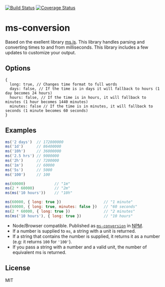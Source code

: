[![Build Status](https://travis-ci.org/codymorrison/ms-conversion.svg?branch=master)](https://travis-ci.org/codymorrison/ms-conversion) [![Coverage Status](https://coveralls.io/repos/codymorrison/ms-conversion/badge.svg)](https://coveralls.io/r/codymorrison/ms-conversion)

# ms-conversion

Based on the exellent library [ms.js](https://github.com/rauchg/ms.js). This library handles parsing and converting times to and from milliseconds. This library includes a few updates to customize your output.

## Options

```
{
  long: true, // Changes time format to full words
  days: false, // If the time is in days it will fallback to hours (1 day becomes 24 hours)
  hours: false, // If the time is in hours, it will fallback to minutes (1 hour becomes 1440 minutes)
  minutes: false // If the time is in minutes, it will fallback to seconds (1 minute becomes 60 seconds)
}
```

## Examples


```js
ms('2 days')  // 172800000
ms('1d')      // 86400000
ms('10h')     // 36000000
ms('2.5 hrs') // 9000000
ms('2h')      // 7200000
ms('1m')      // 60000
ms('5s')      // 5000
ms('100')     // 100
```

```js
ms(60000)             // "1m"
ms(2 * 60000)         // "2m"
ms(ms('10 hours'))    // "10h"
```

```js
ms(60000, { long: true })					// "1 minute"
ms(60000, { long: true, minutes: false })	// "60 seconds"
ms(2 * 60000, { long: true })				// "2 minutes"
ms(ms('10 hours'), { long: true })			// "10 hours"
```

- Node/Browser compatible. Published as [`ms-conversion`](https://www.npmjs.org/package/ms-conversion) in [NPM](http://nodejs.org/download).
- If a number is supplied to `ms`, a string with a unit is returned.
- If a string that contains the number is supplied, it returns it as
a number (e.g: it returns `100` for `'100'`).
- If you pass a string with a number and a valid unit, the number of
equivalent ms is returned.

## License

MIT
